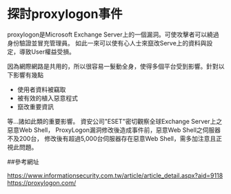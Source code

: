 # 探討proxylogon事件

proxylogon是Microsoft Exchange Server上的一個漏洞。可使攻擊者可以繞過身份驗證並冒充管理員。
如此一來可以使有心人士來竄改Serve上的資料與設定，導致User權益受損。

因為網際網路是共用的，所以很容易一髮動全身，使得多個平台受到影響。針對以下影響有幾點
* 使用者資料被竊取
* 被有效的植入惡意程式
* 竄改重要資訊

等...諸如此類的重要影響。
資安公司"ESET"密切觀察全球Exchange Server上之惡意Web Shell，
ProxyLogon漏洞修改後造成事件前，惡意Web Shell之伺服器不及200台，
修改後有超過5,000台伺服器存在惡意Web Shell，需多加注意且正視此問題。

##參考網址

https://www.informationsecurity.com.tw/article/article_detail.aspx?aid=9118
https://proxylogon.com/

